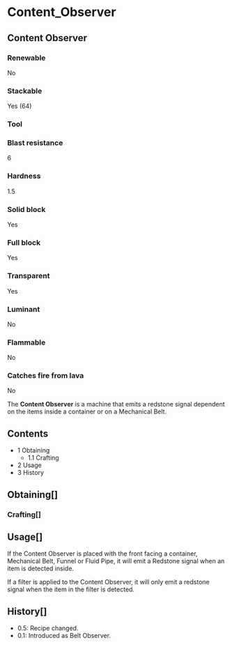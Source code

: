 # Content_Observer

## Content Observer

### Renewable

No

### Stackable

Yes (64)

### Tool

### Blast resistance

6

### Hardness

1.5

### Solid block

Yes

### Full block

Yes

### Transparent

Yes

### Luminant

No

### Flammable

No

### Catches fire from lava

No

The **Content Observer** is a machine that emits a redstone signal dependent on the items inside a container or on a Mechanical Belt.

## Contents

- 1 Obtaining
    - 1.1 Crafting
- 2 Usage
- 3 History

## Obtaining[]

### Crafting[]

## Usage[]

If the Content Observer is placed with the front facing a container, Mechanical Belt, Funnel or Fluid Pipe, it will emit a Redstone signal when an item is detected inside.

If a filter is applied to the Content Observer, it will only emit a redstone signal when the item in the filter is detected.

## History[]

- 0.5: Recipe changed.
- 0.1: Introduced as Belt Observer.